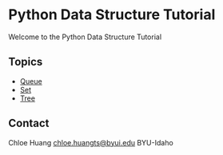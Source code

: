 #  Python Data Structure Tutorial

Welcome to the Python Data Structure Tutorial

## Topics 
* [Queue](1-topic.md)
* [Set](2-topic.md)
* [Tree](2-topic.md)

## Contact
Chloe Huang
chloe.huangts@byui.edu
BYU-Idaho